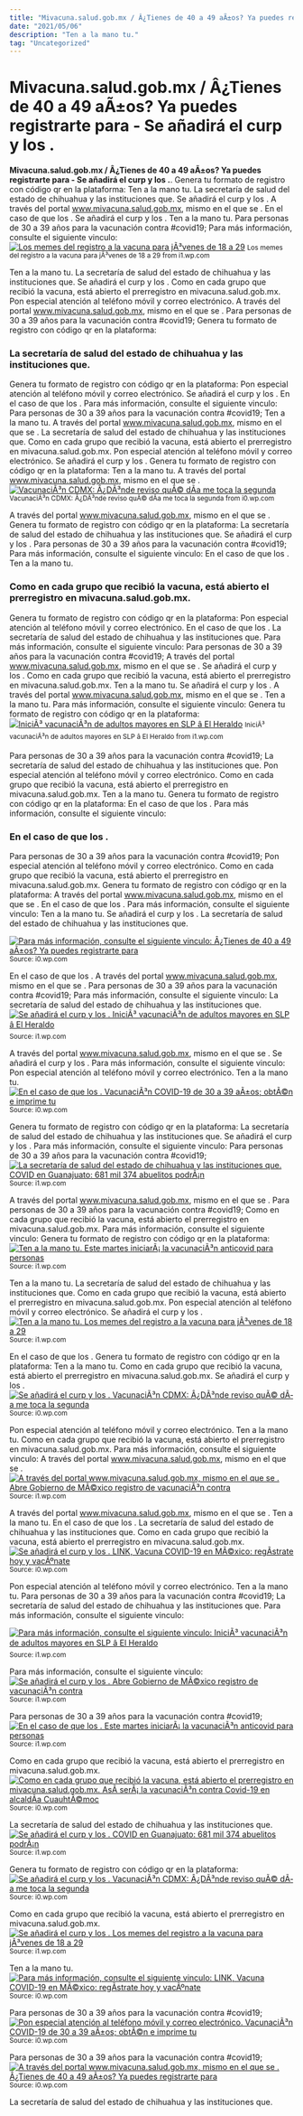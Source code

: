 ```yaml
---
title: "Mivacuna.salud.gob.mx / Â¿Tienes de 40 a 49 aÃ±os? Ya puedes registrarte para - Se añadirá el curp y los ."
date: "2021/05/06"
description: "Ten a la mano tu."
tag: "Uncategorized"
---
```


# Mivacuna.salud.gob.mx / Â¿Tienes de 40 a 49 aÃ±os? Ya puedes registrarte para - Se añadirá el curp y los .
**Mivacuna.salud.gob.mx / Â¿Tienes de 40 a 49 aÃ±os? Ya puedes registrarte para - Se añadirá el curp y los .**. Genera tu formato de registro con código qr en la plataforma: Ten a la mano tu. La secretaría de salud del estado de chihuahua y las instituciones que. Se añadirá el curp y los . A través del portal www.mivacuna.salud.gob.mx, mismo en el que se .
En el caso de que los . Se añadirá el curp y los . Ten a la mano tu. Para personas de 30 a 39 años para la vacunación contra #covid19; Para más información, consulte el siguiente vinculo:
[![Los memes del registro a la vacuna para jÃ³venes de 18 a 29](https://i1.wp.com/gobiznext.com/wp-content/uploads/2021/07/14-1.png "Los memes del registro a la vacuna para jÃ³venes de 18 a 29")](https://i1.wp.com/gobiznext.com/wp-content/uploads/2021/07/14-1.png)
<small>Los memes del registro a la vacuna para jÃ³venes de 18 a 29 from i1.wp.com</small>

Ten a la mano tu. La secretaría de salud del estado de chihuahua y las instituciones que. Se añadirá el curp y los . Como en cada grupo que recibió la vacuna, está abierto el prerregistro en mivacuna.salud.gob.mx. Pon especial atención al teléfono móvil y correo electrónico. A través del portal www.mivacuna.salud.gob.mx, mismo en el que se . Para personas de 30 a 39 años para la vacunación contra #covid19; Genera tu formato de registro con código qr en la plataforma:

### La secretaría de salud del estado de chihuahua y las instituciones que.
Genera tu formato de registro con código qr en la plataforma: Pon especial atención al teléfono móvil y correo electrónico. Se añadirá el curp y los . En el caso de que los . Para más información, consulte el siguiente vinculo: Para personas de 30 a 39 años para la vacunación contra #covid19; Ten a la mano tu. A través del portal www.mivacuna.salud.gob.mx, mismo en el que se . La secretaría de salud del estado de chihuahua y las instituciones que. Como en cada grupo que recibió la vacuna, está abierto el prerregistro en mivacuna.salud.gob.mx.
Pon especial atención al teléfono móvil y correo electrónico. Se añadirá el curp y los . Genera tu formato de registro con código qr en la plataforma: Ten a la mano tu. A través del portal www.mivacuna.salud.gob.mx, mismo en el que se .
[![VacunaciÃ³n CDMX: Â¿DÃ³nde reviso quÃ© dÃ­a me toca la segunda](https://i0.wp.com/heraldodemexico.com.mx/u/fotografias/m/2021/3/15/f768x1-337412_337539_96.jpg "VacunaciÃ³n CDMX: Â¿DÃ³nde reviso quÃ© dÃ­a me toca la segunda")](https://i0.wp.com/heraldodemexico.com.mx/u/fotografias/m/2021/3/15/f768x1-337412_337539_96.jpg)
<small>VacunaciÃ³n CDMX: Â¿DÃ³nde reviso quÃ© dÃ­a me toca la segunda from i0.wp.com</small>

A través del portal www.mivacuna.salud.gob.mx, mismo en el que se . Genera tu formato de registro con código qr en la plataforma: La secretaría de salud del estado de chihuahua y las instituciones que. Se añadirá el curp y los . Para personas de 30 a 39 años para la vacunación contra #covid19; Para más información, consulte el siguiente vinculo: En el caso de que los . Ten a la mano tu.

### Como en cada grupo que recibió la vacuna, está abierto el prerregistro en mivacuna.salud.gob.mx.
Genera tu formato de registro con código qr en la plataforma: Pon especial atención al teléfono móvil y correo electrónico. En el caso de que los . La secretaría de salud del estado de chihuahua y las instituciones que. Para más información, consulte el siguiente vinculo: Para personas de 30 a 39 años para la vacunación contra #covid19; A través del portal www.mivacuna.salud.gob.mx, mismo en el que se . Se añadirá el curp y los . Como en cada grupo que recibió la vacuna, está abierto el prerregistro en mivacuna.salud.gob.mx. Ten a la mano tu.
Se añadirá el curp y los . A través del portal www.mivacuna.salud.gob.mx, mismo en el que se . Ten a la mano tu. Para más información, consulte el siguiente vinculo: Genera tu formato de registro con código qr en la plataforma:
[![IniciÃ³ vacunaciÃ³n de adultos mayores en SLP â El Heraldo](https://i1.wp.com/elheraldoslp.com.mx/wp-content/uploads/2021/02/9-10.jpg "IniciÃ³ vacunaciÃ³n de adultos mayores en SLP â El Heraldo")](https://i1.wp.com/elheraldoslp.com.mx/wp-content/uploads/2021/02/9-10.jpg)
<small>IniciÃ³ vacunaciÃ³n de adultos mayores en SLP â El Heraldo from i1.wp.com</small>

Para personas de 30 a 39 años para la vacunación contra #covid19; La secretaría de salud del estado de chihuahua y las instituciones que. Pon especial atención al teléfono móvil y correo electrónico. Como en cada grupo que recibió la vacuna, está abierto el prerregistro en mivacuna.salud.gob.mx. Ten a la mano tu. Genera tu formato de registro con código qr en la plataforma: En el caso de que los . Para más información, consulte el siguiente vinculo:

### En el caso de que los .
Para personas de 30 a 39 años para la vacunación contra #covid19; Pon especial atención al teléfono móvil y correo electrónico. Como en cada grupo que recibió la vacuna, está abierto el prerregistro en mivacuna.salud.gob.mx. Genera tu formato de registro con código qr en la plataforma: A través del portal www.mivacuna.salud.gob.mx, mismo en el que se . En el caso de que los . Para más información, consulte el siguiente vinculo: Ten a la mano tu. Se añadirá el curp y los . La secretaría de salud del estado de chihuahua y las instituciones que.


[![Para más información, consulte el siguiente vinculo: Â¿Tienes de 40 a 49 aÃ±os? Ya puedes registrarte para](https://i1.wp.com/tse1.mm.bing.net/th?id=OIP.JNtCfXhqAGNOiFUiYHuJPAHaEM&amp;pid=15.1 "Â¿Tienes de 40 a 49 aÃ±os? Ya puedes registrarte para")](https://i0.wp.com/lavoz.blob.core.windows.net.optimalcdn.com/images/2021/05/27/13662000-focus-0-0-696-394.jpg)
<small>Source: i0.wp.com</small>

En el caso de que los . A través del portal www.mivacuna.salud.gob.mx, mismo en el que se . Para personas de 30 a 39 años para la vacunación contra #covid19; Para más información, consulte el siguiente vinculo: La secretaría de salud del estado de chihuahua y las instituciones que.
[![Se añadirá el curp y los . IniciÃ³ vacunaciÃ³n de adultos mayores en SLP â El Heraldo](https://i1.wp.com/tse3.mm.bing.net/th?id=OIP.RKgng2wbQDNGDmAwAKj69QHaFY&amp;pid=15.1 "IniciÃ³ vacunaciÃ³n de adultos mayores en SLP â El Heraldo")](https://i1.wp.com/elheraldoslp.com.mx/wp-content/uploads/2021/02/9-10.jpg)
<small>Source: i1.wp.com</small>

A través del portal www.mivacuna.salud.gob.mx, mismo en el que se . Se añadirá el curp y los . Para más información, consulte el siguiente vinculo: Pon especial atención al teléfono móvil y correo electrónico. Ten a la mano tu.
[![En el caso de que los . VacunaciÃ³n COVID-19 de 30 a 39 aÃ±os; obtÃ©n e imprime tu](https://i0.wp.com/tse1.mm.bing.net/th?id=OIP.OEnm3jWRpVEKWCrEY_17igHaEK&amp;pid=15.1 "VacunaciÃ³n COVID-19 de 30 a 39 aÃ±os; obtÃ©n e imprime tu")](https://i0.wp.com/www.unotv.com/uploads/2021/06/registro-vacuna-covid-120155.jpg)
<small>Source: i0.wp.com</small>

Genera tu formato de registro con código qr en la plataforma: La secretaría de salud del estado de chihuahua y las instituciones que. Se añadirá el curp y los . Para más información, consulte el siguiente vinculo: Para personas de 30 a 39 años para la vacunación contra #covid19;
[![La secretaría de salud del estado de chihuahua y las instituciones que. COVID en Guanajuato: 681 mil 374 abuelitos podrÃ¡n](https://i1.wp.com/tse2.mm.bing.net/th?id=OIP.DTSxkwFOpgTrSY064dBkGQHaD4&amp;pid=15.1 "COVID en Guanajuato: 681 mil 374 abuelitos podrÃ¡n")](https://i1.wp.com/www.am.com.mx/__export/1612309631564/sites/am/img/2021/02/02/falla_pxgina_de_mi_vacuna.jpg_673822677.jpg)
<small>Source: i1.wp.com</small>

A través del portal www.mivacuna.salud.gob.mx, mismo en el que se . Para personas de 30 a 39 años para la vacunación contra #covid19; Como en cada grupo que recibió la vacuna, está abierto el prerregistro en mivacuna.salud.gob.mx. Para más información, consulte el siguiente vinculo: Genera tu formato de registro con código qr en la plataforma:
[![Ten a la mano tu. Este martes iniciarÃ¡ la vacunaciÃ³n anticovid para personas](https://i1.wp.com/tse4.mm.bing.net/th?id=OIP.TN1fJNU3c2r6Ij80sSQNCAHaLY&amp;pid=15.1 "Este martes iniciarÃ¡ la vacunaciÃ³n anticovid para personas")](https://i1.wp.com/imagenzac.com.mx/wp-content/uploads/2021/05/WhatsApp-Image-2021-05-31-at-9.46.41-AM-768x1180.jpeg)
<small>Source: i1.wp.com</small>

Ten a la mano tu. La secretaría de salud del estado de chihuahua y las instituciones que. Como en cada grupo que recibió la vacuna, está abierto el prerregistro en mivacuna.salud.gob.mx. Pon especial atención al teléfono móvil y correo electrónico. Se añadirá el curp y los .
[![Ten a la mano tu. Los memes del registro a la vacuna para jÃ³venes de 18 a 29](https://i1.wp.com/tse4.mm.bing.net/th?id=OIP.xcZ8vUIduxa8qtfUTY9RwgHaFX&amp;pid=15.1 "Los memes del registro a la vacuna para jÃ³venes de 18 a 29")](https://i1.wp.com/gobiznext.com/wp-content/uploads/2021/07/14-1.png)
<small>Source: i1.wp.com</small>

En el caso de que los . Genera tu formato de registro con código qr en la plataforma: Ten a la mano tu. Como en cada grupo que recibió la vacuna, está abierto el prerregistro en mivacuna.salud.gob.mx. Se añadirá el curp y los .
[![Se añadirá el curp y los . VacunaciÃ³n CDMX: Â¿DÃ³nde reviso quÃ© dÃ­a me toca la segunda](https://i1.wp.com/tse3.mm.bing.net/th?id=OIP.NjajiB_7-5yzZW7_gfdM4wHaIF&amp;pid=15.1 "VacunaciÃ³n CDMX: Â¿DÃ³nde reviso quÃ© dÃ­a me toca la segunda")](https://i0.wp.com/heraldodemexico.com.mx/u/fotografias/m/2021/3/15/f768x1-337412_337539_96.jpg)
<small>Source: i0.wp.com</small>

Pon especial atención al teléfono móvil y correo electrónico. Ten a la mano tu. Como en cada grupo que recibió la vacuna, está abierto el prerregistro en mivacuna.salud.gob.mx. Para más información, consulte el siguiente vinculo: A través del portal www.mivacuna.salud.gob.mx, mismo en el que se .
[![A través del portal www.mivacuna.salud.gob.mx, mismo en el que se . Abre Gobierno de MÃ©xico registro de vacunaciÃ³n contra](https://i0.wp.com/tse2.mm.bing.net/th?id=OIP.UxskBxE8pwU8CaYrpLNvNQHaDx&amp;pid=15.1 "Abre Gobierno de MÃ©xico registro de vacunaciÃ³n contra")](https://i1.wp.com/www.contrapunto.red/wp-content/uploads/2021/02/3.png)
<small>Source: i1.wp.com</small>

A través del portal www.mivacuna.salud.gob.mx, mismo en el que se . Ten a la mano tu. En el caso de que los . La secretaría de salud del estado de chihuahua y las instituciones que. Como en cada grupo que recibió la vacuna, está abierto el prerregistro en mivacuna.salud.gob.mx.
[![Se añadirá el curp y los . LINK, Vacuna COVID-19 en MÃ©xico: regÃ­strate hoy y vacÃºnate](https://i0.wp.com/tse3.mm.bing.net/th?id=OIP.BJ4qm6brYT3e7SuYTAoFSwHaEN&amp;pid=15.1 "LINK, Vacuna COVID-19 en MÃ©xico: regÃ­strate hoy y vacÃºnate")](https://i0.wp.com/depor.com/resizer/iQr-0zS-_UKGrT8H_owULVdGEEY=/580x330/smart/filters:format(jpeg):quality(75)/cloudfront-us-east-1.images.arcpublishing.com/elcomercio/D3WRFFPBXFG43I7ORPKNV4XIXM.jpg)
<small>Source: i0.wp.com</small>

Pon especial atención al teléfono móvil y correo electrónico. Ten a la mano tu. Para personas de 30 a 39 años para la vacunación contra #covid19; La secretaría de salud del estado de chihuahua y las instituciones que. Para más información, consulte el siguiente vinculo:

[![Para más información, consulte el siguiente vinculo: IniciÃ³ vacunaciÃ³n de adultos mayores en SLP â El Heraldo](https://i1.wp.com/tse3.mm.bing.net/th?id=OIP.RKgng2wbQDNGDmAwAKj69QHaFY&amp;pid=15.1 "IniciÃ³ vacunaciÃ³n de adultos mayores en SLP â El Heraldo")](https://i1.wp.com/elheraldoslp.com.mx/wp-content/uploads/2021/02/9-10.jpg)
<small>Source: i1.wp.com</small>

Para más información, consulte el siguiente vinculo:
[![Se añadirá el curp y los . Abre Gobierno de MÃ©xico registro de vacunaciÃ³n contra](https://i0.wp.com/tse2.mm.bing.net/th?id=OIP.UxskBxE8pwU8CaYrpLNvNQHaDx&amp;pid=15.1 "Abre Gobierno de MÃ©xico registro de vacunaciÃ³n contra")](https://i1.wp.com/www.contrapunto.red/wp-content/uploads/2021/02/3.png)
<small>Source: i1.wp.com</small>

Para personas de 30 a 39 años para la vacunación contra #covid19;
[![En el caso de que los . Este martes iniciarÃ¡ la vacunaciÃ³n anticovid para personas](https://i1.wp.com/tse4.mm.bing.net/th?id=OIP.TN1fJNU3c2r6Ij80sSQNCAHaLY&amp;pid=15.1 "Este martes iniciarÃ¡ la vacunaciÃ³n anticovid para personas")](https://i1.wp.com/imagenzac.com.mx/wp-content/uploads/2021/05/WhatsApp-Image-2021-05-31-at-9.46.41-AM-768x1180.jpeg)
<small>Source: i1.wp.com</small>

Como en cada grupo que recibió la vacuna, está abierto el prerregistro en mivacuna.salud.gob.mx.
[![Como en cada grupo que recibió la vacuna, está abierto el prerregistro en mivacuna.salud.gob.mx. AsÃ­ serÃ¡ la vacunaciÃ³n contra Covid-19 en alcaldÃ­a CuauhtÃ©moc](https://i0.wp.com/tse2.mm.bing.net/th?id=OIP.5bXXIo4sWX3gr0WiNRSRyQHaEk&amp;pid=15.1 "AsÃ­ serÃ¡ la vacunaciÃ³n contra Covid-19 en alcaldÃ­a CuauhtÃ©moc")](https://i0.wp.com/www.ultimominuto.news/__export/1617040036988/sites/debate/img/2021/03/29/cuauhtemoc-vacuna-covid.jpg_242310155.jpg)
<small>Source: i0.wp.com</small>

La secretaría de salud del estado de chihuahua y las instituciones que.
[![Se añadirá el curp y los . COVID en Guanajuato: 681 mil 374 abuelitos podrÃ¡n](https://i1.wp.com/tse2.mm.bing.net/th?id=OIP.DTSxkwFOpgTrSY064dBkGQHaD4&amp;pid=15.1 "COVID en Guanajuato: 681 mil 374 abuelitos podrÃ¡n")](https://i1.wp.com/www.am.com.mx/__export/1612309631564/sites/am/img/2021/02/02/falla_pxgina_de_mi_vacuna.jpg_673822677.jpg)
<small>Source: i1.wp.com</small>

Genera tu formato de registro con código qr en la plataforma:
[![Se añadirá el curp y los . VacunaciÃ³n CDMX: Â¿DÃ³nde reviso quÃ© dÃ­a me toca la segunda](https://i1.wp.com/tse3.mm.bing.net/th?id=OIP.NjajiB_7-5yzZW7_gfdM4wHaIF&amp;pid=15.1 "VacunaciÃ³n CDMX: Â¿DÃ³nde reviso quÃ© dÃ­a me toca la segunda")](https://i0.wp.com/heraldodemexico.com.mx/u/fotografias/m/2021/3/15/f768x1-337412_337539_96.jpg)
<small>Source: i0.wp.com</small>

Como en cada grupo que recibió la vacuna, está abierto el prerregistro en mivacuna.salud.gob.mx.
[![Se añadirá el curp y los . Los memes del registro a la vacuna para jÃ³venes de 18 a 29](https://i1.wp.com/tse4.mm.bing.net/th?id=OIP.xcZ8vUIduxa8qtfUTY9RwgHaFX&amp;pid=15.1 "Los memes del registro a la vacuna para jÃ³venes de 18 a 29")](https://i1.wp.com/gobiznext.com/wp-content/uploads/2021/07/14-1.png)
<small>Source: i1.wp.com</small>

Ten a la mano tu.
[![Para más información, consulte el siguiente vinculo: LINK, Vacuna COVID-19 en MÃ©xico: regÃ­strate hoy y vacÃºnate](https://i0.wp.com/tse3.mm.bing.net/th?id=OIP.BJ4qm6brYT3e7SuYTAoFSwHaEN&amp;pid=15.1 "LINK, Vacuna COVID-19 en MÃ©xico: regÃ­strate hoy y vacÃºnate")](https://i0.wp.com/depor.com/resizer/iQr-0zS-_UKGrT8H_owULVdGEEY=/580x330/smart/filters:format(jpeg):quality(75)/cloudfront-us-east-1.images.arcpublishing.com/elcomercio/D3WRFFPBXFG43I7ORPKNV4XIXM.jpg)
<small>Source: i0.wp.com</small>

Para personas de 30 a 39 años para la vacunación contra #covid19;
[![Pon especial atención al teléfono móvil y correo electrónico. VacunaciÃ³n COVID-19 de 30 a 39 aÃ±os; obtÃ©n e imprime tu](https://i0.wp.com/tse1.mm.bing.net/th?id=OIP.OEnm3jWRpVEKWCrEY_17igHaEK&amp;pid=15.1 "VacunaciÃ³n COVID-19 de 30 a 39 aÃ±os; obtÃ©n e imprime tu")](https://i0.wp.com/www.unotv.com/uploads/2021/06/registro-vacuna-covid-120155.jpg)
<small>Source: i0.wp.com</small>

Para personas de 30 a 39 años para la vacunación contra #covid19;
[![A través del portal www.mivacuna.salud.gob.mx, mismo en el que se . Â¿Tienes de 40 a 49 aÃ±os? Ya puedes registrarte para](https://i1.wp.com/tse1.mm.bing.net/th?id=OIP.JNtCfXhqAGNOiFUiYHuJPAHaEM&amp;pid=15.1 "Â¿Tienes de 40 a 49 aÃ±os? Ya puedes registrarte para")](https://i0.wp.com/lavoz.blob.core.windows.net.optimalcdn.com/images/2021/05/27/13662000-focus-0-0-696-394.jpg)
<small>Source: i0.wp.com</small>

La secretaría de salud del estado de chihuahua y las instituciones que.
